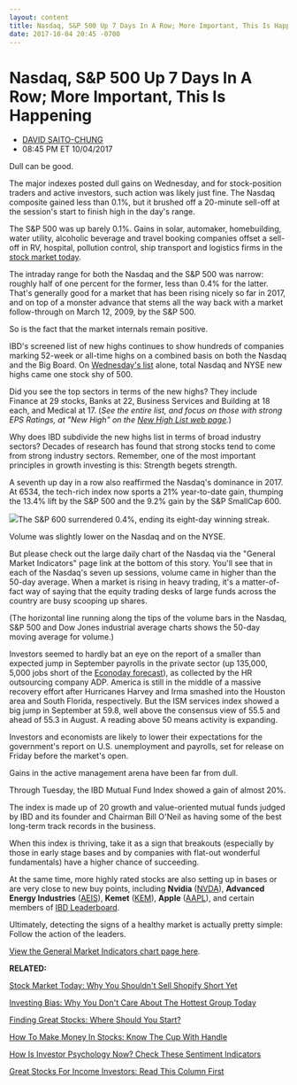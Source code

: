 ```yaml
---
layout: content
title: Nasdaq, S&P 500 Up 7 Days In A Row; More Important, This Is Happening
date: 2017-10-04 20:45 -0700
---
```



Nasdaq, S&P 500 Up 7 Days In A Row; More Important, This Is Happening
======================================================================




* [DAVID SAITO-CHUNG](https://www.investors.com/author/chungd/ "Posts by DAVID SAITO-CHUNG")
* 08:45 PM ET 10/04/2017




Dull can be good.


The major indexes posted dull gains on Wednesday, and for stock-position traders and active investors, such action was likely just fine. The Nasdaq composite gained less than 0.1%, but it brushed off a 20-minute sell-off at the session's start to finish high in the day's range.




The S&P 500 was up barely 0.1%. Gains in solar, automaker, homebuilding, water utility, alcoholic beverage and travel booking companies offset a sell-off in RV, hospital, pollution control, ship transport and logistics firms in the [stock market today](https://www.investors.com/category/market-trend/stock-market-today/).


The intraday range for both the Nasdaq and the S&P 500 was narrow: roughly half of one percent for the former, less than 0.4% for the latter. That's generally good for a market that has been rising nicely so far in 2017, and on top of a monster advance that stems all the way back with a market follow-through on March 12, 2009, by the S&P 500.


So is the fact that the market internals remain positive.


IBD's screened list of new highs continues to show hundreds of companies marking 52-week or all-time highs on a combined basis on both the Nasdaq and the Big Board. On [Wednesday's list](https://www.investors.com/data-tables/new-high-list-oct-04-2017/) alone, total Nasdaq and NYSE new highs came one stock shy of 500.


Did you see the top sectors in terms of the new highs? They include Finance at 29 stocks, Banks at 22, Business Services and Building at 18 each, and Medical at 17. (*See the entire list, and focus on those with strong EPS Ratings, at "New High" on the [New High List web page](https://www.investors.com/data-tables/new-high-list-oct-04-2017/).*)


Why does IBD subdivide the new highs list in terms of broad industry sectors? Decades of research has found that strong stocks tend to come from strong industry sectors. Remember, one of the most important principles in growth investing is this: Strength begets strength.


A seventh up day in a row also reaffirmed the Nasdaq's dominance in 2017. At 6534, the tech-rich index now sports a 21% year-to-date gain, thumping the 13.4% lift by the S&P 500 and the 9.2% gain by the S&P SmallCap 600.


![](https://www.investors.com/wp-content/uploads/2017/10/MP_2x_100317-193x300.png)The S&P 600 surrendered 0.4%, ending its eight-day winning streak.


Volume was slightly lower on the Nasdaq and on the NYSE.


But please check out the large daily chart of the Nasdaq via the "General Market Indicators" page link at the bottom of this story. You'll see that in each of the Nasdaq's seven up sessions, volume came in higher than the 50-day average. When a market is rising in heavy trading, it's a matter-of-fact way of saying that the equity trading desks of large funds across the country are busy scooping up shares.


(The horizontal line running along the tips of the volume bars in the Nasdaq, S&P 500 and Dow Jones industrial average charts shows the 50-day moving average for volume.)


Investors seemed to hardly bat an eye on the report of a smaller than expected jump in September payrolls in the private sector (up 135,000, 5,000 jobs short of the [Econoday forecast](http://research.investors.com/economic-calendar/)), as collected by the HR outsourcing company ADP. America is still in the middle of a massive recovery effort after Hurricanes Harvey and Irma smashed into the Houston area and South Florida, respectively. But the ISM services index showed a big jump in September at 59.8, well above the consensus view of 55.5 and ahead of 55.3 in August. A reading above 50 means activity is expanding.


Investors and economists are likely to lower their expectations for the government's report on U.S. unemployment and payrolls, set for release on Friday before the market's open.


Gains in the active management arena have been far from dull.


Through Tuesday, the IBD Mutual Fund Index showed a gain of almost 20%.


The index is made up of 20 growth and value-oriented mutual funds judged by IBD and its founder and Chairman Bill O'Neil as having some of the best long-term track records in the business.


When this index is thriving, take it as a sign that breakouts (especially by those in early stage bases and by companies with flat-out wonderful fundamentals) have a higher chance of succeeding.


At the same time, more highly rated stocks are also setting up in bases or are very close to new buy points, including **Nvidia** ([NVDA](https://research.investors.com/quote.aspx?symbol=NVDA)), **Advanced Energy Industries** ([AEIS](https://research.investors.com/quote.aspx?symbol=AEIS)), **Kemet** ([KEM](https://research.investors.com/quote.aspx?symbol=KEM)), **Apple** ([AAPL](https://research.investors.com/quote.aspx?symbol=AAPL)), and certain members of [IBD Leaderboard](https://leaderboard.investors.com/leaderboard/leaders/).


Ultimately, detecting the signs of a healthy market is actually pretty simple: Follow the action of the leaders.


[View the General Market Indicators chart page here](https://www.investors.com/wp-content/uploads/2017/10/IBD0410152455GMI.pdf).


**RELATED:**


[Stock Market Today: Why You Shouldn't Sell Shopify Short Yet](https://www.investors.com/market-trend/stock-market-today/stocks-up-apple-basing-why-investors-should-not-sell-shopify-short/)


[Investing Bias: Why You Don't Care About The Hottest Group Today](https://www.investors.com/market-trend/stock-market-today/why-you-care-about-apple-facebook-not-hottest-stock-group/)


[Finding Great Stocks: Where Should You Start?](https://www.investors.com/how-to-invest/investors-corner/looking-for-the-best-stocks-to-buy-and-watch-start-here/)


[How To Make Money In Stocks: Know The Cup With Handle](https://www.investors.com/how-to-invest/investors-corner/the-basics-how-to-analyze-a-stocks-cup-with-handle/)


[How Is Investor Psychology Now? Check These Sentiment Indicators](http://research.investors.com/psychological-market-indicators/)


[Great Stocks For Income Investors: Read This Column First](https://www.investors.com/category/research/the-income-investor/)





